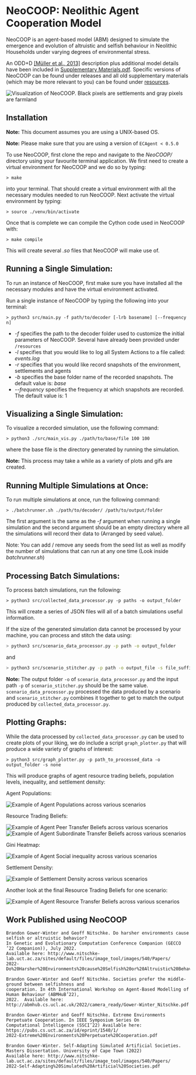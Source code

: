 # NeoCOOP: Neolithic Agent Cooperation Model
NeoCOOP is an agent-based model (ABM) designed to simulate the emergence and evolution of altruistic and selfish 
behaviour in Neolithic Households under varying degrees of environmental stress.

An ODD+D [[Müller et al., 2013]](https://www.sciencedirect.com/science/article/pii/S1364815213001394) 
description plus additional model details have been included 
in [Supplementary Materials.pdf](./Supplementary%20Materials.pdf). Specific versions of
NeoCOOP can be found under releases and all old supplementary materials (which may be more
relevant to you) can be found under [resources](./resources/OLD%20Supplementary%20Materials).

![Visualization of NeoCOOP. Black pixels are settlements and gray pixels are farmland](./resources/land_ownership.jpeg)

## Installation

**Note:** This document assumes you are using a UNIX-based OS.

**Note:** Please make sure that you are using a version of `ECAgent < 0.5.0`

To use NeoCOOP, first clone the repo and navigate to the *NeoCOOP/* directory using your favourite terminal application.
We first need to create a virtual environment for NeoCOOP and we do so by typing:

`> make`

into your terminal. That should create a virtual environment with all the necessary modules needed to run NeoCOOP.
Next activate the virtual environment by typing:

`> source ./venv/bin/activate`

Once that is complete we can compile the Cython code used in NeoCOOP with:

`> make compile`

This will create several *.so* files that NeoCOOP will make use of.

## Running a Single Simulation:

To run an instance of NeoCOOP, first make sure you have installed all the necessary modules and have the virtual environment activated.

Run a single instance of NeoCOOP by typing the following into your terminal:

`> python3 src/main.py -f path/to/decoder [-lrb basename] [--frequency n]`

- *-f* specifies the path to the decoder folder used to customize the initial parameters of NeoCOOP. Several have already been provided under `/resources`
- *-l* specifies that you would like to log all System Actions to a file called: *events.log*
- *-r* specifies that you would like record snapshots of the environment, settlements and agents
- *-b* specifies the base folder name of the recorded snapshots. The default value is: *base*
- *--frequency* specifies the frequency at which snapshots are recorded. The default value is: 1

## Visualizing a Single Simulation:

To visualize a recorded simulation, use the following command:

`> python3 ./src/main_vis.py ./path/to/base/file 100 100`

where the base file is the directory generated by running the simulation.

**Note:** This process may take a while as a variety of plots and gifs are created.

## Running Multiple Simulations at Once:

To run multiple simulations at once, run the following command:

`> ./batchrunner.sh ./path/to/decoder/ /path/to/output/folder`

The first argument is the same as the *-f* argument when running a single simulation and the second argument
should be an empty directory where all the simulations will record their data to (Arranged by seed value).

Note: You can add / remove any seeds from the seed list as well as modify the number of
simulations that can run at any one time (Look inside *batchrunner.sh*)

## Processing Batch Simulations:

To process batch simulations, run the following:

`> python3 src/collected_data_processor.py -p paths -o output_folder`

This will create a series of JSON files will all of a batch simulations useful information.

If the size of the generated simulation data cannot be processed by your machine, you can process and stitch the data
using:

```bash
> python3 src/scenario_data_processor.py -p path -o output_folder
```

and

```bash
> python3 src/scenario_stitcher.py -p path -o output_file -s file_suffix
```

**Note:** The output folder `-o` of `scenario_data_processor.py` and the input path `-p` of `scenario_stitcher.py` should
be the same value. `scenario_data_processor.py` processed the data produced by a scenario and `scenario_stitcher.py` 
combines it together to get to match the output produced by `collected_data_processor.py`.

## Plotting Graphs:

While the data processed by `collected_data_processor.py` can be used to create plots of your liking,
we do include a script `graph_plotter.py` that will produce a wide variety of graphs of interest:

`> python3 src/graph_plotter.py -p path_to_processed_data -o output_folder -s none`

This will produce graphs of agent resource trading beliefs, population levels, inequality, and settlement density:

Agent Populations:

![Example of Agent Populations across various scenarios](./resources/population.png)

Resource Trading Beliefs:

![Example of Agent Peer Transfer Beliefs across various scenarios](./resources/peer_heatmap.png)
![Example of Agent Subordinate Transfer Beliefs across various scenarios](./resources/sub_heatmap.png)

Gini Heatmap:

![Example of Agent Social inequality across various scenarios](./resources/gini_heatmap.png)

Settlement Density:

![Example of Settlement Density across various scenarios](./resources/settlement_density.png)

Another look at the final Resource Trading Beliefs for one scenario:

![Example of Agent Resource Transfer Beliefs across various scenarios](./resources/P_distribution.png)

## Work Published using NeoCOOP

```
Brandon Gower-Winter and Geoff Nitschke. Do harsher environments cause selfish or altruistic behavior? 
In Genetic and Evolutionary Computation Conference Companion (GECCO ’22 Companion)), July 2022.
Available here: http://www.nitschke-lab.uct.ac.za/sites/default/files/image_tool/images/540/Papers/
2022-Do%20Harsher%20Environments%20cause%20Selfish%20or%20Altruistic%20Behavior.pdf
```

```
Brandon Gower-Winter and Geoff Nitschke. Societies prefer the middle-ground between selfishness and 
cooperation. In 4th International Workshop on Agent-Based Modelling of Human Behaviour (ABMHuB’22), 
2022.  Available here: http://abmhub.cs.ucl.ac.uk/2022/camera_ready/Gower-Winter_Nitschke.pdf
```

```
Brandon Gower-Winter and Geoff Nitschke. Extreme Environments Perpetuate Cooperation. In IEEE Symposium Series On 
Computational Intelligence (SSCI’22) Available here: https://pubs.cs.uct.ac.za/id/eprint/1540/1/
2022-Extreme%20Environments%20Perpetuate%20Cooperation.pdf
```

```
Brandon Gower-Winter. Self-Adapting Simulated Artificial Societies. Masters Dissertation. University of Cape Town (2022)
Available here: http://www.nitschke-lab.uct.ac.za/sites/default/files/image_tool/images/540/Papers/
2022-Self-Adapting%20Simulated%20Artificial%20Societies.pdf
```